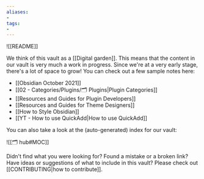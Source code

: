 ```yaml
---
aliases:
- 
tags:
- 
---
```



![[README]]


We think of this vault as a [[Digital garden]]. This means that the content in our vault is very much a work in progress. Since we're at a very early stage, there's a lot of space to grow! You can check out a few sample notes here:

- [[Obsidian October 2021]]
- [[02 - Categories/Plugins/🗂️ Plugins|Plugin Categories]]
- [[Resources and Guides for Plugin Developers]]
- [[Resources and Guides for Theme Designers]]
- [[How to Style Obsidian]]
- [[YT - How to use QuickAdd|How to use QuickAdd]]

You can also take a look at the (auto-generated) index for our vault:

![[🗂️ hub#MOC]]

Didn't find what you were looking for? Found a mistake or a broken link? Have ideas or suggestions of what to include in this vault? Please check out [[CONTRIBUTING|how to contribute]].
